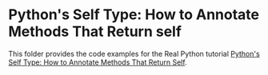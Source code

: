 # Python's Self Type: How to Annotate Methods That Return self

This folder provides the code examples for the Real Python tutorial [Python's Self Type: How to Annotate Methods That Return Self](https://realpython.com/python-type-self/).